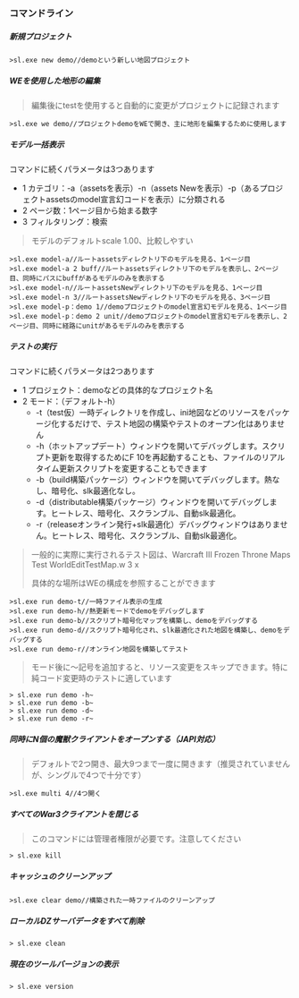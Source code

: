 ### コマンドライン

##### 新規プロジェクト

```
>sl.exe new demo//demoという新しい地図プロジェクト
```

##### WEを使用した地形の編集

> 編集後にtestを使用すると自動的に変更がプロジェクトに記録されます

```
>sl.exe we demo//プロジェクトdemoをWEで開き、主に地形を編集するために使用します
```

##### モデル一括表示

コマンドに続くパラメータは3つあります

* 1 カテゴリ：-a（assetsを表示）-n（assets Newを表示）-p（あるプロジェクトassetsのmodel宣言幻コードを表示）に分類される
* 2 ページ数：1ページ目から始まる数字
* 3 フィルタリング：検索

> モデルのデフォルトscale 1.00、比較しやすい

```
>sl.exe model-a//ルートassetsディレクトリ下のモデルを見る、1ページ目
>sl.exe model-a 2 buff//ルートassetsディレクトリ下のモデルを表示し、2ページ目、同時にパスにbuffがあるモデルのみを表示する
>sl.exe model-n//ルートassetsNewディレクトリ下のモデルを見る、1ページ目
>sl.exe model-n 3//ルートassetsNewディレクトリ下のモデルを見る、3ページ目
>sl.exe model-p：demo 1//demoプロジェクトのmodel宣言幻モデルを見る、1ページ目
>sl.exe model-p：demo 2 unit//demoプロジェクトのmodel宣言幻モデルを表示し、2ページ目、同時に経路にunitがあるモデルのみを表示する
```

##### テストの実行

コマンドに続くパラメータは2つあります

* 1 プロジェクト：demoなどの具体的なプロジェクト名
* 2 モード：（デフォルト-h）
    * -t（test仮）一時ディレクトリを作成し、ini地図などのリソースをパッケージ化するだけで、テスト地図の構築やテストのオープン化はありません
    * -h（ホットアップデート）ウィンドウを開いてデバッグします。スクリプト更新を取得するためにF 10を再起動することも、ファイルのリアルタイム更新スクリプトを変更することもできます
    * -b（build構築パッケージ）ウィンドウを開いてデバッグします。熱なし、暗号化、slk最適化なし。
    * -d（distributable構築パッケージ）ウィンドウを開いてデバッグします。ヒートレス、暗号化、スクランブル、自動slk最適化。
    * -r（releaseオンライン発行+slk最適化）デバッグウィンドウはありません。ヒートレス、暗号化、スクランブル、自動slk最適化。

> 一般的に実際に実行されるテスト図は、Warcraft III Frozen Throne Maps Test WorldEditTestMap.w 3 x
>
>具体的な場所はWEの構成を参照することができます

```
>sl.exe run demo-t//一時ファイル表示の生成
>sl.exe run demo-h//熱更新モードでdemoをデバッグします
>sl.exe run demo-b//スクリプト暗号化マップを構築し、demoをデバッグする
>sl.exe run demo-d//スクリプト暗号化され、slk最適化された地図を構築し、demoをデバッグする
>sl.exe run demo-r//オンライン地図を構築してテスト
```

> モード後に～記号を追加すると、リソース変更をスキップできます。特に純コード変更時のテストに適しています

```
> sl.exe run demo -h~
> sl.exe run demo -b~
> sl.exe run demo -d~
> sl.exe run demo -r~
```

##### 同時にN個の魔獣クライアントをオープンする（JAPI対応）

> デフォルトで2つ開き、最大9つまで一度に開きます（推奨されていませんが、シングルで4つで十分です）

```
>sl.exe multi 4//4つ開く
```

##### すべてのWar3クライアントを閉じる

> このコマンドには管理者権限が必要です。注意してください

```
> sl.exe kill
```

##### キャッシュのクリーンアップ

```
>sl.exe clear demo//構築された一時ファイルのクリーンアップ
```

##### ローカルDZサーバデータをすべて削除

```
> sl.exe clean
```

##### 現在のツールバージョンの表示

```
> sl.exe version
```
